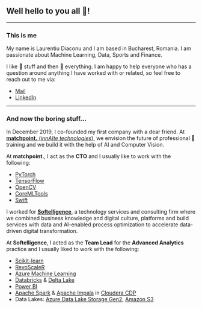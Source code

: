 ## Well hello to you all :wave:!
---
### This is me
My name is Laurentiu Diaconu and I am based in Bucharest, Romania. I am passionate about Machine Learning, Data, Sports and Finance.

I like :hammer: stuff and then :wrench: everything. I am happy to help everyone who has a question around anything I have worked with or related, so feel free to reach out to me via:

- [Mail](laurentiu.diaconu@innaite.tech)
- [LinkedIn](https://www.linkedin.com/in/laurentiudiaconu/)
---
### And now the boring stuff...

In December 2019, I co-founded my first company with a dear friend. At [**matchpoint.** (*innAIte technologies*)](https://matchpoint.innaite.tech/), we envision the future of professional :tennis: training and we build it with the help of AI and Computer Vision.

At **matchpoint.**, I act as the **CTO** and I usually like to work with the following:

- [PyTorch](https://github.com/pytorch/pytorch)
- [TensorFlow](https://www.tensorflow.org/)
- [OpenCV](https://opencv.org/)
- [CoreMLTools](https://github.com/apple/coremltools)
- [Swift](https://developer.apple.com/swift/)

I worked for [**Softelligence**](https://www.softelligence.net/), a technology services and consulting firm where we combined business knowledge and digital culture, platforms and build services with data and AI-enabled process optimization to accelerate data-driven digital transformation.

At **Softelligence**, I acted as the **Team Lead** for the **Advanced Analytics** practice and I usually liked to work with the following:

- [Scikit-learn](https://scikit-learn.org/)
- [RevoScaleR](https://docs.microsoft.com/en-us/machine-learning-server/r-reference/revoscaler/revoscaler)
- [Azure Machine Learning](https://azure.microsoft.com/en-us/services/machine-learning/)
- [Databricks](https://databricks.com/) & [Delta Lake](https://delta.io/)
- [Power BI](https://powerbi.microsoft.com/en-us/)
- [Apache Spark](https://spark.apache.org/) & [Apache Impala](https://impala.apache.org/) in [Cloudera CDP](https://www.cloudera.com/products/cloudera-data-platform.html)
- Data Lakes: [Azure Data Lake Storage Gen2](https://docs.microsoft.com/en-us/azure/storage/blobs/data-lake-storage-introduction), [Amazon S3](https://aws.amazon.com/s3/)
